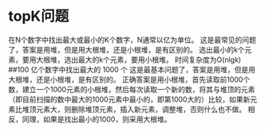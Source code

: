 # topK问题
在N个数字中找出最大或最小的K个数字，N通常以亿为单位。
这是最常见的问题了，答案是用堆，但是用大根堆，还是小根堆，是有区别的。
选出最小的k个元素，要用大根堆，选出最大的k个元素，要用小根堆。
时间复杂度为O(nlgk)
##100 亿个数字中找出最大的 1000 个
这是最基本问题了，答案是用堆，但是用大根堆，还是小根堆，是有区别的。
正确答案是用小根堆，首先读取前1000个数，建立一个1000元素的小根堆，然后每次读取一个新的数，将其与堆顶的元素（即目前扫描的数中最大的1000元素中最小的，即第1000大的）比较，如果新元素比堆顶元素大，则删除堆顶元素，插入新元素，调整堆，否则什么也不做。
相反，同理，如果是找出最小的1000，则采用大根堆。
